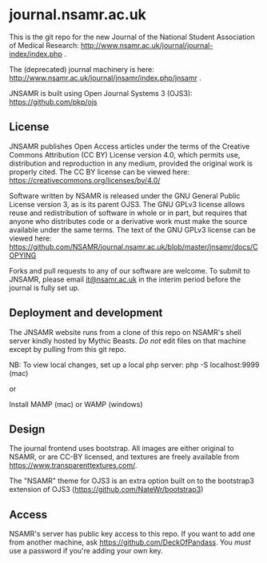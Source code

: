 # journal.nsamr.ac.uk
This is the git repo for the new Journal of the National Student Association of Medical Research: http://www.nsamr.ac.uk/journal/journal-index/index.php .

The (deprecated) journal machinery is here: http://www.nsamr.ac.uk/journal/jnsamr/index.php/jnsamr .

JNSAMR is built using Open Journal Systems 3 (OJS3): https://github.com/pkp/ojs

## License
JNSAMR publishes Open Access articles under the terms of the Creative Commons Attribution (CC BY) License version 4.0, which permits use, distribution and reproduction in any medium, provided the original work is properly cited. The CC BY license can be viewed here: https://creativecommons.org/licenses/by/4.0/

Software written by NSAMR is released under the GNU General Public License version 3, as is its parent OJS3. The GNU GPLv3 license allows reuse and redistribution of software in whole or in part, but requires that anyone who distributes code or a derivative work must make the source available under the same terms. The text of the GNU GPLv3 license can be viewed here: https://github.com/NSAMR/journal.nsamr.ac.uk/blob/master/jnsamr/docs/COPYING

Forks and pull requests to any of our software are welcome. To submit to JNSAMR, please email it@nsamr.ac.uk in the interim period before the journal is fully set up.

## Deployment and development
The JNSAMR website runs from a clone of this repo on NSAMR's shell server kindly hosted by Mythic Beasts. *Do not* edit files on that machine except by pulling from this git repo.

NB: To view local changes, set up a local php server: php -S localhost:9999 (mac)

or

Install MAMP (mac) or WAMP (windows)

## Design
The journal frontend uses bootstrap. All images are either original to NSAMR, or are CC-BY licensed, and textures are freely available from https://www.transparenttextures.com/.

The "NSAMR" theme for OJS3 is an extra option built on to the bootstrap3 extension of OJS3 (https://github.com/NateWr/bootstrap3)

## Access
NSAMR's server has public key access to this repo. If you want to add one from another machine, ask https://github.com/DeckOfPandass. You *must* use a password if you're adding your own key.
